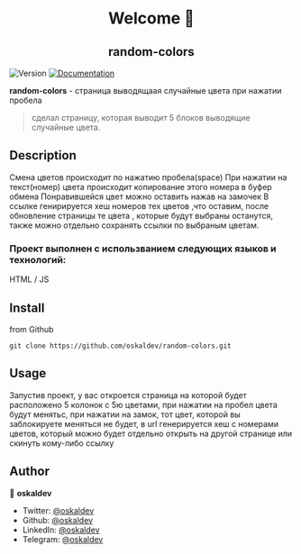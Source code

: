 <h1 align="center">Welcome 👋</h1>
<h2 align="center">random-colors</h2>
<p>
  <img alt="Version" src="https://img.shields.io/badge/version-1.0.0-blue.svg?cacheSeconds=2592000" />
  <a href="https://github.com/oskaldev/random-colors#readme" target="_blank">
    <img alt="Documentation" src="https://img.shields.io/badge/documentation-yes-brightgreen.svg" />
  </a>
<!--   <a href="https://twitter.com/oskaldev" target="_blank">
    <img alt="Twitter: oskaldev" src="https://img.shields.io/twitter/follow/oskaldev.svg?style=social" />
  </a> -->
</p>

**random-colors** - страница выводящаая случайные цвета при нажатии пробела 
> сделал страницу, которая выводит 5 блоков выводящие случайные цвета. 

## Description
Смена цветов происходит по нажатию пробела(space) 
При нажатии на текст(номер) цвета происходит копирование этого номера в буфер обмена
Понравившейся цвет можно оставить нажав на замочек
В ссылке генирируется хеш номеров тех цветов ,что оставим, после обновление страницы те цвета , которые будут выбраны останутся, также можно отдельно сохранять ссылки по выбраным цветам.
 
### Проект выполнен с использванием следующих языков и технологий:
  HTML / JS  

## Install
from Github
```Github
git clone https://github.com/oskaldev/random-colors.git
```
## Usage
Запустив проект, у вас откроется страница на которой будет расположено 5 колонок с 5ю  цветами, при нажатии на пробел цвета будут менятьс, при нажатии на замок, тот цвет, которой вы заблокируете меняться не будет, в url генерируется хеш с номерами цветов, который можно будет отдельно открыть на другой странице или скинуть кому-либо ссылку

## Author

👤 **oskaldev**

* Twitter: [@oskaldev](https://twitter.com/oskaldev)
* Github: [@oskaldev](https://github.com/oskaldev)
* LinkedIn: [@oskaldev](https://linkedin.com/in/oskaldev)
* Telegram: [@oskaldev](https://t.me/oskaldev)


